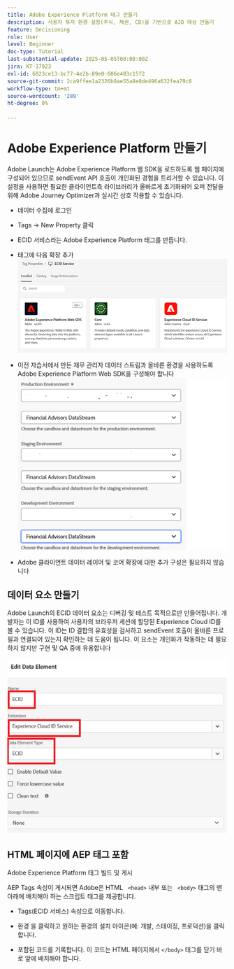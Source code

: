 ```yaml
---
title: Adobe Experience Platform 태그 만들기
description: 사용자 투자 환경 설정(주식, 채권, CD)을 기반으로 AJO 대상 만들기
feature: Decisioning
role: User
level: Beginner
doc-type: Tutorial
last-substantial-update: 2025-05-05T00:00:00Z
jira: KT-17923
exl-id: 6823ce13-bc77-4e2b-89e0-606e403c15f2
source-git-commit: 2ca9ffee1a2326b8ae55a8e8de496a632fea79c8
workflow-type: tm+mt
source-wordcount: '289'
ht-degree: 0%

---
```


# Adobe Experience Platform 만들기

Adobe Launch는 Adobe Experience Platform 웹 SDK을 로드하도록 웹 페이지에 구성되어 있으므로 sendEvent API 호출이 개인화된 경험을 트리거할 수 있습니다. 이 설정을 사용하면 필요한 클라이언트측 라이브러리가 올바르게 초기화되어 오퍼 전달을 위해 Adobe Journey Optimizer과 실시간 상호 작용할 수 있습니다.

* 데이터 수집에 로그인
* Tags -> New Property 클릭
* ECID 서비스라는 Adobe Experience Platform 태그를 만듭니다.

* 태그에 다음 확장 추가
  ![tags-extensions](assets/ecid-tag.png)

* 이전 자습서에서 만든 재무 관리자 데이터 스트림과 올바른 환경을 사용하도록 Adobe Experience Platform Web SDK을 구성해야 합니다
  ![web-sdk-configuration](assets/web-sdk-configuration.png)

* Adobe 클라이언트 데이터 레이어 및 코어 확장에 대한 추가 구성은 필요하지 않습니다

## 데이터 요소 만들기

Adobe Launch의 ECID 데이터 요소는 디버깅 및 테스트 목적으로만 만들어집니다. 개발자는 이 ID를 사용하여 사용자의 브라우저 세션에 할당된 Experience Cloud ID를 볼 수 있습니다. 이 ID는 ID 결합의 유효성을 검사하고 sendEvent 호출이 올바른 프로필과 연결되어 있는지 확인하는 데 도움이 됩니다. 이 요소는 개인화가 작동하는 데 필요하지 않지만 구현 및 QA 중에 유용합니다

![ecid](assets/ecid-data-element.png)


## HTML 페이지에 AEP 태그 포함

Adobe Experience Platform 태그 빌드 및 게시

AEP Tags 속성이 게시되면 Adobe은 HTML ``` <head>``` 내부 또는 ``` <body>``` 태그의 맨 아래에 배치해야 하는 스크립트 태그를 제공합니다.

* Tags(ECID 서비스) 속성으로 이동합니다.

* 환경 을 클릭하고 원하는 환경의 설치 아이콘(예: 개발, 스테이징, 프로덕션)을 클릭합니다.

* 포함된 코드를 기록합니다. 이 코드는 HTML 페이지에서 ```</body>``` 태그를 닫기 바로 앞에 배치해야 합니다.
